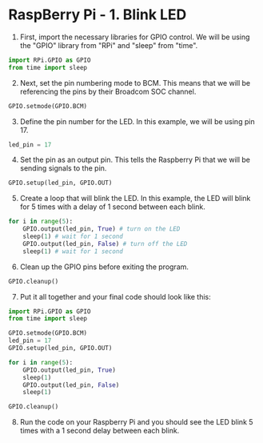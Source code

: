 # RaspBerry Pi - 1. Blink LED


1. First, import the necessary libraries for GPIO control. We will be using the "GPIO" library from "RPi" and "sleep" from "time".

```python
import RPi.GPIO as GPIO
from time import sleep
```

2. Next, set the pin numbering mode to BCM. This means that we will be referencing the pins by their Broadcom SOC channel.

```python
GPIO.setmode(GPIO.BCM)
```
3. Define the pin number for the LED. In this example, we will be using pin 17.

```python
led_pin = 17
```
4. Set the pin as an output pin. This tells the Raspberry Pi that we will be sending signals to the pin.

```python
GPIO.setup(led_pin, GPIO.OUT)
```
5. Create a loop that will blink the LED. In this example, the LED will blink for 5 times with a delay of 1 second between each blink.

```python
for i in range(5):
    GPIO.output(led_pin, True) # turn on the LED
    sleep(1) # wait for 1 second
    GPIO.output(led_pin, False) # turn off the LED
    sleep(1) # wait for 1 second
```

6. Clean up the GPIO pins before exiting the program.

```python
GPIO.cleanup()
```
7. Put it all together and your final code should look like this:

```python
import RPi.GPIO as GPIO
from time import sleep

GPIO.setmode(GPIO.BCM)
led_pin = 17
GPIO.setup(led_pin, GPIO.OUT)

for i in range(5):
    GPIO.output(led_pin, True)
    sleep(1)
    GPIO.output(led_pin, False)
    sleep(1)

GPIO.cleanup()
```
8. Run the code on your Raspberry Pi and you should see the LED blink 5 times with a 1 second delay between each blink.
